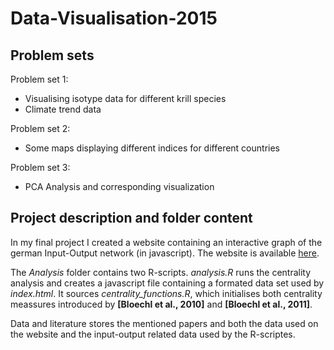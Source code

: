 # Data-Visualisation-2015

## Problem sets

Problem set 1:

- Visualising isotype data for different krill species
- Climate trend data 

Problem set 2:

- Some maps displaying different indices for different countries

Problem set 3:

- PCA Analysis and corresponding visualization

## Project description and folder content 

In my final project I created a website containing an interactive graph of the german Input-Output network (in javascript). The website is available [here](http://felixgse.github.io/14D007-Data-Visualization/ ).

The *Analysis* folder contains two R-scripts. *analysis.R* runs the centrality analysis and creates a javascript file containing a formated data set used by *index.html*. It sources *centrality_functions.R*, which initialises both centrality meassures introduced by **[Bloechl et al., 2010]** and **[Bloechl et al., 2011]**.

Data and literature stores the mentioned papers and both the data used on the website and the input-output related data used by the R-scriptes.
